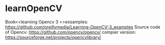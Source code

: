 # learnOpenCV
Book<<learning Opencv 3 >>exsamples:  https://github.com/oreillymedia/Learning-OpenCV-3_examples
Source code of Opencv: https://github.com/opencv/opencv/
compier version: https://sourceforge.net/projects/opencvlibrary/
